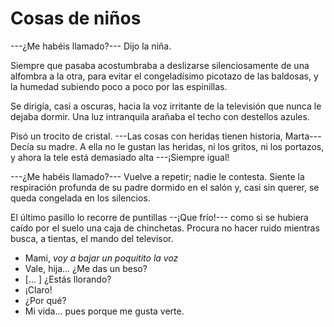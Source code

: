 # Cosas de niños

---¿Me habéis llamado?--- Dijo la niña.

Siempre que pasaba acostumbraba a deslizarse silenciosamente de una alfombra a la otra, para evitar el congeladísimo picotazo de las baldosas, y la humedad subiendo poco a poco por las espinillas.

Se dirigía, casi a oscuras, hacia la voz irritante de la televisión que nunca le dejaba dormir. Una luz intranquila arañaba el techo con destellos azules.

Pisó un trocito de cristal. ---Las cosas con heridas tienen historia, Marta--- Decía su madre. A ella no le gustan las heridas, ni los gritos, ni los portazos, y ahora la tele está demasiado alta ---¡Siempre igual!

---¿Me habéis llamado?--- Vuelve a repetir; nadie le contesta. Siente la respiración profunda de su padre dormido en el salón y, casi sin querer, se queda congelada en los silencios. 

El último pasillo lo recorre de puntillas --¡Que frío!--- como si se hubiera caído por el suelo una caja de chinchetas. Procura no hacer ruido mientras busca, a tientas, el mando del televisor.

- Mami, *voy a bajar un poquitito la voz*
- Vale, hija... ¿Me das un beso?
- [... ] ¿Estás llorando?
- ¡Claro! 
- ¿Por qué? 
- Mi vida... pues porque me gusta verte.
